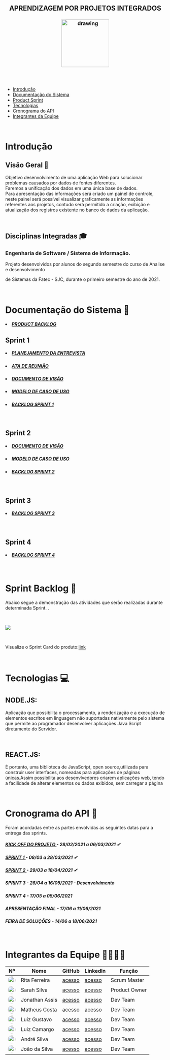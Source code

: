 
 <h2 align = "center">   APRENDIZAGEM POR PROJETOS INTEGRADOS </h2>

 <h3 align = "center">  <img src="https://i.imgur.com/dKuDMU6.png"   alt="drawing"   width=150 </h3>

  <h2 align = "center">  </h2>

 <br/>

- [Introdução](#Introdução)
- [Documentação do Sistema](#Documentacao)
- [Product Sprint](#ProductSprint)
- [Tecnologias](#Tecnologias)
- [Cronograma do API](#CronogramadoAPI)
- [Integrantes da Equipe](#IntegrantesdaEquipe)

 <br/>


# Introdução <a name = "Introdução"></a>

## Visão Geral 🔎
Objetivo desenvolvimento de uma aplicação Web para solucionar problemas causados por dados de fontes diferentes.
<br/>
Faremos a unificação dos dados em uma única base de dados.
<br/>
Para apresentação das informações será criado um painel de controle, neste painel será possível visualizar graficamente as  informações referentes aos projetos, contudo será permitido a criação, exibição e atualização dos registros existente no banco de dados da aplicação.

<br/>

## Disciplinas Integradas 🎓

### Engenharia de Software / Sistema de Informação.

Projeto desenvolvidos por alunos do segundo semestre do curso de Analise e desenvolvimento

de Sistemas da Fatec - SJC, durante o primeiro semestre do ano de 2021.

<br/>

# Documentação do Sistema 📂 <a name = "Documentacao"></a>

  <h5 >
   <a href='https://github.com/ferreirarita/APRENDIZAGEM-POR-PROJETOS-INTEGRADOS-2021/tree/develop/Refer%C3%AAncias/Backlogtotal'>
   <li> PRODUCT BACKLOG</li></a> </h5>


   ## Sprint 1
  <h5 >
   <a href='https://github.com/ferreirarita/APRENDIZAGEM-POR-PROJETOS-INTEGRADOS-2021/tree/main/Referências/Documentos/Planejamento'>
   <li> PLANEJAMENTO DA ENTREVISTA</li></a> </h5>

   <h5 >
   <a href='https://github.com/ferreirarita/APRENDIZAGEM-POR-PROJETOS-INTEGRADOS-2021/tree/main/Referências/Documentos/Ata'>
   <li> ATA DE REUNIÃO</li></a> </h5>

   <h5 >
   <a href='https://github.com/ferreirarita/APRENDIZAGEM-POR-PROJETOS-INTEGRADOS-2021/tree/main/Referências/Documentos/DocumentoVisao'>
   <li>DOCUMENTO DE VISÃO</li></a> </h5>


   <h5 >
   <a href='https://github.com/ferreirarita/APRENDIZAGEM-POR-PROJETOS-INTEGRADOS-2021/tree/main/Referências/Documentos/CasodeUso'>

   <li>MODELO DE CASO DE USO</li> </a> </h5>

   <h5 >
   <a href='https://github.com/ferreirarita/APRENDIZAGEM-POR-PROJETOS-INTEGRADOS-2021/tree/develop/Refer%C3%AAncias/DocBacklogSprint1'>
   <li>BACKLOG SPRINT 1</li> </a> </h5>
   <br/>

  ## Sprint 2

   <h5 >
   <a href='https://github.com/ferreirarita/APRENDIZAGEM-POR-PROJETOS-INTEGRADOS-2021/tree/main/Refer%C3%AAncias/Documentos/Sprint%202/DocumentoVisao'>
   <li>DOCUMENTO DE VISÃO</li></a> </h5>

   <h5 >
   <a href='https://github.com/ferreirarita/APRENDIZAGEM-POR-PROJETOS-INTEGRADOS-2021/tree/main/Referências/Documentos/Sprint%202/CasosDeUso'>

   <li>MODELO DE CASO DE USO</li> </a> </h5>

   <h5 >
   <a href='https://github.com/ferreirarita/APRENDIZAGEM-POR-PROJETOS-INTEGRADOS-2021/tree/develop/Refer%C3%AAncias/DocBacklogSprint2'>

   <li>BACKLOG SPRINT 2</li> </a> </h5>
   <br/>

  ## Sprint 3

   <h5 >
   <a href='https://github.com/ferreirarita/APRENDIZAGEM-POR-PROJETOS-INTEGRADOS-2021/tree/develop/Refer%C3%AAncias/DocBacklogSprint3'>

   <li>BACKLOG SPRINT 3</li> </a> </h5>

   <br/>

  ## Sprint 4

  <h5 >
  <a href='https://github.com/ferreirarita/APRENDIZAGEM-POR-PROJETOS-INTEGRADOS-2021/tree/develop/Refer%C3%AAncias/DocBacklogSprint4'>

  <li>BACKLOG SPRINT 4</li> </a> </h5>

  <br/>


# Sprint Backlog 📃<a name = "ProductSprint"></a>

<h align="center">  Abaixo segue a demonstração das atividades que serão realizadas  durante determinada Sprint. .</h>


 <br/>

![](https://i.imgur.com/ySfad3c.jpg)

 <br/>

 Visualize o Sprint Card do produto:[link](https://github.com/ferreirarita/APRENDIZAGEM-POR-PROJETOS-INTEGRADOS-2021/tree/develop/Refer%C3%AAncias/Cards)

 <br/>


# Tecnologias 💻 <a name = "Tecnologias"></a>

## NODE.JS:

Aplicação que possibilita o processamento, a renderização e a execução de elementos escritos em linguagem não suportadas nativamente pelo sistema que permite ao programador desenvolver aplicações Java Script diretamente do Servidor.

   <br/>

## REACT.JS:

É portanto, uma biblioteca de JavaScript, open source,utilizada para construir user interfaces, nomeadas para aplicações de páginas únicas.Assim possibilita aos desenvlvedores criarem aplicações web, tendo a facilidade de alterar elementos ou dados exibidos, sem carregar a página

<br/>


# Cronograma do API 📆 <a name = "CronogramadoAPI"></a>

Foram acordadas entre as partes envolvidas as seguintes datas para a entrega das sprints.

<h5 >
   <a href='https://github.com/ferreirarita/APRENDIZAGEM-POR-PROJETOS-INTEGRADOS-2021/tree/main/Refer%C3%AAncias/Kickoff'>
   KICK OFF DO PROJETO </a> - 28/02/2021 a 06/03/2021 ✔</h5>

   <h5 >
   <a href='https://github.com/ferreirarita/APRENDIZAGEM-POR-PROJETOS-INTEGRADOS-2021/tree/main/Refer%C3%AAncias/Sprint%201'>
   SPRINT 1 </a> - 08/03 a 28/03/2021 ✔</h5>

   <h5 >
   <a href='https://github.com/ferreirarita/APRENDIZAGEM-POR-PROJETOS-INTEGRADOS-2021/tree/main/Refer%C3%AAncias/Sprint%202'>
   SPRINT 2 </a> - 29/03 a 18/04/2021 ✔</h5>

   <h5 >

   SPRINT 3 </a> - 26/04 a 16/05/2021 - Desenvolvimento</h5>

   <h5 >

   SPRINT 4 </a> - 17/05 a 05/06/2021</h5>

   <h5 >

APRESENTAÇÃO FINAL </a> - 17/06 a 11/06/2021</h5>

   <h5 >

FEIRA DE SOLUÇÕES</a> - 14/06 a 18/06/2021</h5>

<br/>



# Integrantes da Equipe 👩‍💻👨‍💻 <a name = "IntegrantesdaEquipe"></a>

Nº|Nome|GitHub|Linkedln|Função
---|---|---|---|---|
 <img style="border-radius: 50px; width: 25px; height: 25px;" src="https://i.imgur.com/kEh4Dqy.png">|Rita Ferreira|[acesso](https://github.com/ferreirarita)|[acesso](https://www.linkedin.com/in/rita-ferreira-894ba1200)|Scrum Master
 <img style="border-radius: 50px!important; width: 25px!important; height: 25px!important;" src="https://i.imgur.com/mnY9Ye9.jpeg">|Sarah Silva|[acesso](https://github.com/Sarah6197)|[acesso](https://www.linkedin.com/in/sarah-fernandes-494000196/)|Product Owner
 <img style="border-radius: 50px; width: 25px; height: 25px;" src="https://i.imgur.com/IVGZ0fB.png">|Jonathan Assis|[acesso](https://github.com/Jonathan-Assis)|[acesso](https://www.linkedin.com/in/jonathan-gabriel-/)|Dev Team
 <img style="border-radius: 50px; width: 25px; height: 25px;" src="https://i.imgur.com/OoDTvzZ.png">|Matheus Costa|[acesso](https://www.github.com/MatheusCoxxxta)|[acesso](https://www.linkedin.com/in/matheus-costa-500695187)|Dev Team
 <img style="border-radius: 50px; width: 25px; height: 25px;" src="https://i.imgur.com/3iXu5DL.jpg">|Luiz Gustavo|[acesso](https://github.com/UkitakeKazui)|[acesso](https://www.linkedin.com/in/gustavo-vieira-699729207/)|Dev Team
 <img style="border-radius: 50px; width: 25px; height: 25px;" src="https://i.imgur.com/zWdgoeZ.jpeg">|Luiz Camargo|[acesso](https://github.com/Felipe221070)|[acesso](https://www.linkedin.com/in/felipe-programador)|Dev Team
 <img style="border-radius: 50px; width: 25px; height: 25px;" src="https://i.imgur.com/sWAKtzF.jpg">|André Silva|[acesso](https://github.com/AndreSilva358)|[acesso](https://www.linkedin.com/in/andr%C3%A9-silva-63a4621ba/)|Dev Team
 <img style="border-radius: 50px; width: 25px; height: 25px;" src="https://i.imgur.com/hUlRdDm.jpg">|João da Silva|[acesso](https://github.com/Joaoevr)|[acesso](https://www.linkedin.com/in/joão-vitor-silva-261a471b9/)|Dev Team
